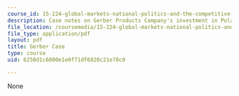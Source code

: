 ```yaml
---
course_id: 15-224-global-markets-national-politics-and-the-competitive-advantage-of-firms-spring-2003
description: Case notes on Gerber Products Company's investment in Poland.
file_location: /coursemedia/15-224-global-markets-national-politics-and-the-competitive-advantage-of-firms-spring-2003/6250d1c6800e1e0f71df6820c21e78c0_gerbercasenoteslect.pdf
file_type: application/pdf
layout: pdf
title: Gerber Case
type: course
uid: 6250d1c6800e1e0f71df6820c21e78c0

---
```

None
